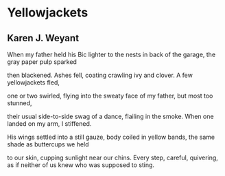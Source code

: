 # Yellowjackets
## Karen J. Weyant
When my father held his Bic lighter
to the nests in back of the garage,
the gray paper pulp sparked

then blackened. Ashes fell,
coating crawling ivy and clover.
A few yellowjackets fled,

one or two swirled, flying
into the sweaty face of my father,
but most too stunned,

their usual side-to-side swag
of a dance, flailing in the smoke.
When one landed on my arm, I stiffened.

His wings settled into a still gauze,
body coiled in yellow bands,
the same shade as buttercups we held

to our skin, cupping sunlight near our chins.
Every step, careful, quivering, as if neither
of us knew who was supposed to sting.